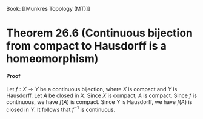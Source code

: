 Book: [[Munkres Topology (MT)]]
# Theorem 26.6 (Continuous bijection from compact to Hausdorff is a homeomorphism)
#### Proof
Let $f:X\to Y$ be a continuous bijection, where $X$ is compact and $Y$ is Hausdorff.
Let $A$ be closed in $X$.
Since $X$ is compact, $A$ is compact.
Since $f$ is continuous, we have $f(A)$ is compact.
Since $Y$ is Hausdorff, we have $f(A)$ is closed in $Y$.
It follows that $f^{-1}$ is continuous.